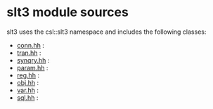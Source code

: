 slt3 module sources
===================

slt3 uses the csl::slt3 namespace and includes the following classes:

* [conn.hh](./conn.hh) : 
* [tran.hh](./tran.hh) : 
* [synqry.hh](./synqry.hh) : 
* [param.hh](./param.hh) : 
* [reg.hh](./reg.hh) : 
* [obj.hh](./obj.hh) : 
* [var.hh](./var.hh) : 
* [sql.hh](./sql.hh) : 

